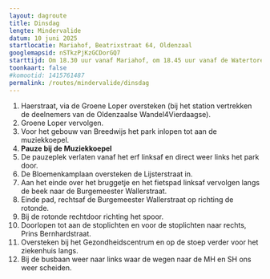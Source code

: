 ```yaml
---
layout: dagroute
title: Dinsdag
lengte: Mindervalide
datum: 10 juni 2025
startlocatie: Mariahof, Beatrixstraat 64, Oldenzaal
googlemapsid: nSTkzPjKzGCDorGQ7
starttijd: Om 18.30 uur vanaf Mariahof, om 18.45 uur vanaf de Watertoren
toonkaart: false
#komootid: 1415761487
permalink: /routes/mindervalide/dinsdag
---
```


1. Haerstraat, via de Groene Loper oversteken (bij het station vertrekken de deelnemers van de Oldenzaalse Wandel4Vierdaagse).  
2. Groene Loper vervolgen.  
3. Voor het gebouw van Breedwijs het park inlopen tot aan de muziekkoepel.  
4. **Pauze bij de Muziekkoepel**
5. De pauzeplek verlaten vanaf het erf linksaf en direct weer links het park door.  
6. De Bloemenkamplaan oversteken de Lijsterstraat in.  
7. Aan het einde over het bruggetje en het fietspad linksaf vervolgen langs de beek naar de Burgemeester Wallerstraat.  
8. Einde pad, rechtsaf de Burgemeester Wallerstraat op richting de rotonde.  
9. Bij de rotonde rechtdoor richting het spoor.  
10. Doorlopen tot aan de stoplichten en voor de stoplichten naar rechts, Prins Bernhardstraat.  
11. Oversteken bij het Gezondheidscentrum en op de stoep verder voor het ziekenhuis langs.
12. Bij de busbaan weer naar links waar de wegen naar de MH en SH ons weer scheiden.  